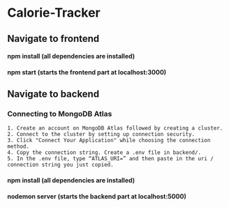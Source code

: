# Calorie-Tracker

## Navigate to frontend

#### npm install (all dependencies are installed)
#### npm start (starts the frontend part at localhost:3000)

## Navigate to backend
### Connecting to MongoDB Atlas
    1. Create an account on MongoDB Atlas followed by creating a cluster.
    2. Connect to the cluster by setting up connection security.
    3. Click "Connect Your Application" while choosing the connection method.
    4. Copy the connection string. Create a .env file in backend/.
    5. In the .env file, type “ATLAS_URI=” and then paste in the uri / connection string you just copied.
  

#### npm install (all dependencies are installed)
#### nodemon server (starts the backend part at localhost:5000)


